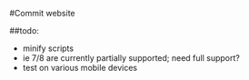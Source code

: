 #Commit website

##todo:
+ minify scripts
+ ie 7/8 are currently partially supported; need full support?
+ test on various mobile devices